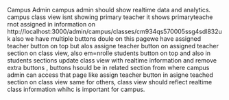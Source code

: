 Campus Admin
campus admin should show realtime data and analytics.
campus class view isnt showing primary teacher it shows primaryteache rnot assigned in information on http://localhost:3000/admin/campus/classes/cm934qs570005ssg4sdl832uk also we have multiple buttons doule on this pagewe have assigned teacher button on top but alos assigne teacher button on assigned teacher section on class view,   also em=nrolle students button on top and also in students sections update class view with realtime information and remove extra buttons , buttons hsould be in related section from where campus admin can access that page like assign teacher button in asigne teached section on class view same for others, class view should reflect realtime class information whihc is important for campus.

